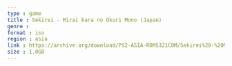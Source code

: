```yaml
---
type : game
title : Sekirei - Mirai kara no Okuri Mono (Japan)
genre : 
format : iso
region : asia
link : https://archive.org/download/PS2-ASIA-ROMS321COM/Sekirei%20-%20Mirai%20kara%20no%20Okuri%20Mono%20%28Japan%29.7z
size : 1.0GB
---
```

